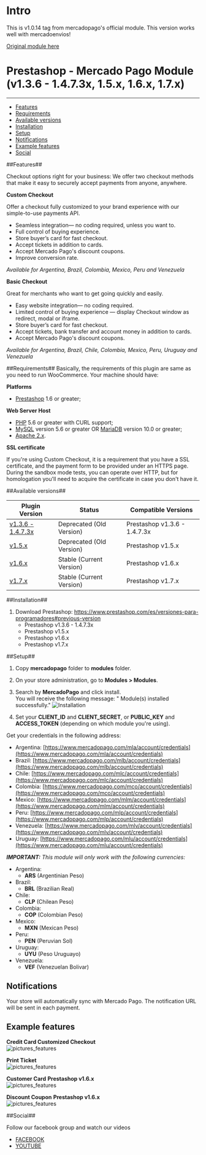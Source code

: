 # Intro #

This is v1.0.14 tag from mercadopago's official module. This version works well with mercadoenvios!

[Original module here](https://github.com/mercadopago/cart-prestashop-7/)



# Prestashop - Mercado Pago Module (v1.3.6 - 1.4.7.3x, 1.5.x, 1.6.x, 1.7.x)
---

* [Features](#features)
* [Requirements](#requirements)
* [Available versions](#available_versions)
* [Installation](#installation)
* [Setup](#setup)
* [Notifications](#notifications)
* [Example features](#pictures_features)
* [Social](#social)

<a name="features"></a>
##Features##

Checkout options right for your business:
We offer two checkout methods that make it easy to securely accept payments from anyone, anywhere.

**Custom Checkout**

Offer a checkout fully customized to your brand experience with our simple-to-use payments API.

* Seamless integration— no coding required, unless you want to.
* Full control of buying experience.
* Store buyer’s card for fast checkout.
* Accept tickets in addition to cards.
* Accept Mercado Pago's discount coupons.
* Improve conversion rate.

*Available for Argentina, Brazil, Colombia, Mexico, Peru and Venezuela*

**Basic Checkout**

Great for merchants who want to get going quickly and easily.

* Easy website integration— no coding required.
* Limited control of buying experience — display Checkout window as redirect, modal or iframe.
* Store buyer’s card for fast checkout.
* Accept tickets, bank transfer and account money in addition to cards.
* Accept Mercado Pago's discount coupons.

*Available for Argentina, Brazil, Chile, Colombia, Mexico, Peru, Uruguay and Venezuela*

<a name="requirements"></a>
##Requirements##
Basically, the requirements of this plugin are same as you need to run WooCommerce. Your machine should have:

**Platforms**

* <a href="https://www.prestashop.com/en/download">Prestashop</a> 1.6 or greater;

**Web Server Host**

* <a href="http://php.net/">PHP</a> 5.6 or greater with CURL support;
* <a href="http://www.mysql.com/">MySQL</a> version 5.6 or greater OR <a href="https://mariadb.org/">MariaDB</a> version 10.0 or greater;
* <a href="https://httpd.apache.org/">Apache 2.x</a>.

**SSL certificate**

If you're using Custom Checkout, it is a requirement that you have a SSL certificate, and the payment form to be provided under an HTTPS page.
During the sandbox mode tests, you can operate over HTTP, but for homologation you'll need to acquire the certificate in case you don't have it.


<a name="available_versions"></a>
##Available versions##
<table>
  <thead>
    <tr>
      <th>Plugin Version</th>
      <th>Status</th>
      <th>Compatible Versions</th>
    </tr>
  <thead>
  <tbody>
    <tr>
      <td><a href="https://github.com/mercadopago/cart-prestashop/tree/master/v1.3.6%20-%201.4.7.3x">v1.3.6 - 1.4.7.3x</a></td>
      <td>Deprecated (Old Version)</td>
      <td>Prestashop v1.3.6 - 1.4.7.3x</td>
    </tr>
    <tr>
      <td><a href="https://github.com/mercadopago/cart-prestashop/tree/master/v1.5.x/mercadopago">v1.5.x</a></td>
      <td>Deprecated (Old Version)</td>
      <td>Prestashop v1.5.x</td>
    </tr>
    <tr>
      <td><a href="https://github.com/mercadopago/cart-prestashop/tree/master/v1.6.x">v1.6.x</a></td>
      <td>Stable (Current Version)</td>
      <td>Prestashop v1.6.x</td>
     </tr>
    <tr>
      <td><a href="https://github.com/mercadopago/cart-prestashop/tree/master/v1.7.x">v1.7.x</a></td>
      <td>Stable (Current Version)</td>
      <td>Prestashop v1.7.x</td>
     </tr>
  </tbody>
</table>

<a name="installation"></a>
##Installation##

1. Download Prestashop: https://www.prestashop.com/es/versiones-para-programadores#previous-version
    * Prestashop v1.3.6 - 1.4.7.3x
    * Prestashop v1.5.x
    * Prestashop v1.6.x
    * Prestashop v1.7.x

<a name="setup"></a>
##Setup##

1. Copy **mercadopago** folder to **modules** folder.

2. On your store administration, go to **Modules > Modules**.

3. Search by **MercadoPago** and click install. <br />
You will receive the following message: " Module(s) installed successfully."
  ![Installation](https://raw.github.com/mercadopago/cart-prestashop/master/README.img/Installation.JPG)<br />

4. Set your **CLIENT_ID** and **CLIENT_SECRET**, or **PUBLIC_KEY** and **ACCESS_TOKEN** (depending on which module you're using). 

  Get your credentials in the following address:
  * Argentina: [https://www.mercadopago.com/mla/account/credentials](https://www.mercadopago.com/mla/account/credentials)
  * Brazil: [https://www.mercadopago.com/mlb/account/credentials](https://www.mercadopago.com/mlb/account/credentials)
  * Chile: [https://www.mercadopago.com/mlc/account/credentials](https://www.mercadopago.com/mlc/account/credentials)
  * Colombia: [https://www.mercadopago.com/mco/account/credentials](https://www.mercadopago.com/mco/account/credentials)
  * Mexico: [https://www.mercadopago.com/mlm/account/credentials](https://www.mercadopago.com/mlm/account/credentials)
  * Peru: [https://www.mercadopago.com/mlp/account/credentials](https://www.mercadopago.com/mlp/account/credentials)
  * Venezuela: [https://www.mercadopago.com/mlv/account/credentials](https://www.mercadopago.com/mlv/account/credentials)
  * Uruguay: [https://www.mercadopago.com/mlu/account/credentials](https://www.mercadopago.com/mlu/account/credentials)

***IMPORTANT:*** *This module will only work with the following currencies:*

* Argentina:
  * **ARS** (Argentinian Peso)
* Brazil:
  * **BRL** (Brazilian Real)
* Chile:
  * **CLP** (Chilean Peso)
* Colombia:
  * **COP** (Colombian Peso)
* Mexico:
  * **MXN** (Mexican Peso)
* Peru:
  * **PEN** (Peruvian Sol)
* Uruguay:
  * **UYU** (Peso Uruguayo)
* Venezuela:
  * **VEF** (Venezuelan Bolivar)


<a name="notifications"></a>
## Notifications
Your store will automatically sync with Mercado Pago. The notification URL will be sent in each payment.

<a name="pictures_features"></a>
## Example features

**Credit Card Customized Checkout**
<br/>
![pictures_features](https://raw.github.com/mercadopago/cart-prestashop/master/README.img/Checkout.jpg)

**Print Ticket**
<br/>
![pictures_features](https://raw.github.com/mercadopago/cart-prestashop/master/README.img/Ticket.jpg)

**Customer Card** <strong>Prestashop v1.6.x</strong>
<br/>
![pictures_features](https://raw.github.com/mercadopago/cart-prestashop/master/README.img/CustomerCard.jpg)

**Discount Coupon** <strong>Prestashop v1.6.x</strong>
<br/>
![pictures_features](https://raw.github.com/mercadopago/cart-prestashop/master/README.img/Coupon.jpg)

<a name="social"></a>
##Social##

Follow our facebook group and watch our videos
<ul>
  <li><a href="https://www.facebook.com/groups/modulos.mercadopago/?ref=ts&fref=ts" target="_blank">FACEBOOK</a></li>
  <li><a href="https://www.youtube.com/playlist?list=PLl8LGzRu2_sXxChIJm1e0xY6dU3Dj_tNi" target="_blank">YOUTUBE</a></li>
</ul>
